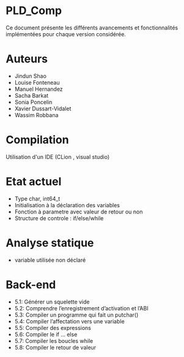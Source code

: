 # PLD_Comp

Ce document présente les différents avancements et fonctionnalités implémentées pour chaque version considérée.

# Auteurs

- Jindun Shao
- Louise Fonteneau
- Manuel Hernandez
- Sacha Barkat
- Sonia Poncelin
- Xavier Dussart-Vidalet
- Wassim Robbana

# Compilation

Utilisation d'un IDE (CLion , visual studio)

# Etat actuel

- Type char, int64_t
- Initialisation à la déclaration des variables
- Fonction à parametre avec valeur de retour ou non
- Structure de controle : if/else/while

# Analyse statique

- variable utilisée non déclaré

# Back-end

- 5.1: Générer un squelette vide
- 5.2: Comprendre l’enregistrement d’activation et l’ABI
- 5.3: Compiler un programme qui fait un putchar()
- 5.4: Compiler l’affectation vers une variable
- 5.5: Compiler des expressions
- 5.6: Compiler le if ... else
- 5.7: Compiler les boucles while
- 5.8: Compiler le retour de valeur
